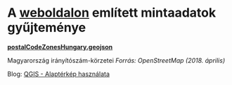 # A [weboldalon](https://adatterkep.com) említett mintaadatok gyűjteménye


**[postalCodeZonesHungary.geojson](postalCodeZonesHungary.geojson)**

Magyarország irányítószám-körzetei _Forrás: OpenStreetMap (2018. április)_

Blog: [QGIS - Alaptérkép használata](https://adatterkep.com/qgis-alapterkep-hasznalata)

